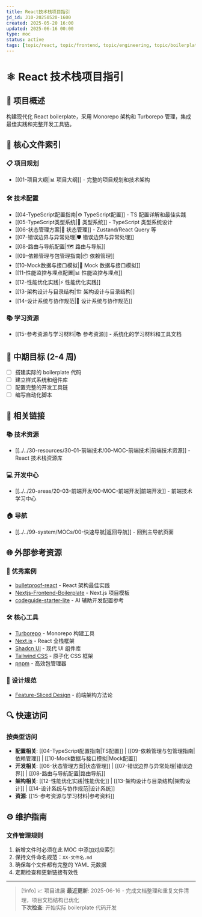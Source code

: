 ```yaml
---
title: React技术栈项目指引
jd_id: J10-20250520-1600
created: 2025-05-20 16:00
updated: 2025-06-16 00:00
type: moc
status: active
tags: [topic/react, topic/frontend, topic/engineering, topic/boilerplate]
---
```


# ⚛️ React 技术栈项目指引

## 📝 项目概述

构建现代化 React boilerplate，采用 Monorepo 架构和 Turborepo 管理，集成最佳实践和完整开发工具链。

## 📂 核心文件索引

### 📋 项目规划

- [[01-项目大纲|📊 项目大纲]] - 完整的项目规划和技术架构

### 🛠️ 技术配置

- [[04-TypeScript配置指南|⚙️ TypeScript配置]] - TS 配置详解和最佳实践
- [[05-TypeScript类型系统|🧩 类型系统]] - TypeScript 类型系统设计
- [[06-状态管理方案|🔗 状态管理]] - Zustand/React Query 等
- [[07-错误边界与异常处理|🛡️ 错误边界与异常处理]]
- [[08-路由与导航配置|🗺️ 路由与导航]]
- [[09-依赖管理与包管理指南|📦 依赖管理]]
- [[10-Mock数据与接口模拟|🔄 Mock 数据与接口模拟]]
- [[11-性能监控与埋点配置|📊 性能监控与埋点]]
- [[12-性能优化实践|⚡ 性能优化实践]]
- [[13-架构设计与目录结构|🏗️ 架构设计与目录结构]]
- [[14-设计系统与协作规范|🎨 设计系统与协作规范]]

### 📚 学习资源

- [[15-参考资源与学习材料|📚 参考资源]] - 系统化的学习材料和工具文档

## 🎯 中期目标 (2-4 周)

- [ ] 搭建实际的 boilerplate 代码
- [ ] 建立样式系统和组件库
- [ ] 配置完整的开发工具链
- [ ] 编写自动化脚本

## 🔗 相关链接

### 📚 技术资源

- [[../../30-resources/30-01-前端技术/00-MOC-前端技术|前端技术资源]] - React 技术栈资源库

### 💻 开发中心

- [[../../20-areas/20-03-前端开发/00-MOC-前端开发|前端开发]] - 前端技术学习中心

### 🏠 导航

- [[../../99-system/MOCs/00-快速导航|返回导航]] - 回到主导航页面

## 🌐 外部参考资源

### 🎯 优秀案例

- [bulletproof-react](https://github.com/alan2207/bulletproof-react) - React 架构最佳实践
- [Nextjs-Frontend-Boilerplate](https://github.com/shaadcode/Nextjs-Frontend-Boilerplate) - Next.js 项目模板
- [codeguide-starter-lite](https://github.com/CodeGuide-dev/codeguide-starter-lite) - AI 辅助开发配置参考

### 🛠️ 核心工具

- [Turborepo](https://turbo.build/repo) - Monorepo 构建工具
- [Next.js](https://nextjs.org/) - React 全栈框架
- [Shadcn UI](https://ui.shadcn.com/) - 现代 UI 组件库
- [Tailwind CSS](https://tailwindcss.com/) - 原子化 CSS 框架
- [pnpm](https://pnpm.io/) - 高效包管理器

### 📖 设计规范

- [Feature-Sliced Design](https://feature-sliced.github.io/documentation/) - 前端架构方法论

## 🔍 快速访问

### 按类型访问

- **配置相关**: [[04-TypeScript配置指南|TS配置]] | [[09-依赖管理与包管理指南|依赖管理]] | [[10-Mock数据与接口模拟|Mock配置]]
- **开发相关**: [[06-状态管理方案|状态管理]] | [[07-错误边界与异常处理|错误边界]] | [[08-路由与导航配置|路由导航]]
- **架构相关**: [[12-性能优化实践|性能优化]] | [[13-架构设计与目录结构|架构设计]] | [[14-设计系统与协作规范|设计系统]]
- **资源**: [[15-参考资源与学习材料|参考资料]]

## ⚙️ 维护指南

### 文件管理规则

1. 新增文件时必须在此 MOC 中添加对应索引
2. 保持文件命名规范：`XX-文件名.md`
3. 确保每个文件都有完整的 YAML 元数据
4. 定期检查和更新链接有效性

---

> [!info] 📈 项目进展
> **最近更新**: 2025-06-16 - 完成文档整理和重复文件清理，项目文档结构已优化  
> **下次检查**: 开始实际 boilerplate 代码开发
